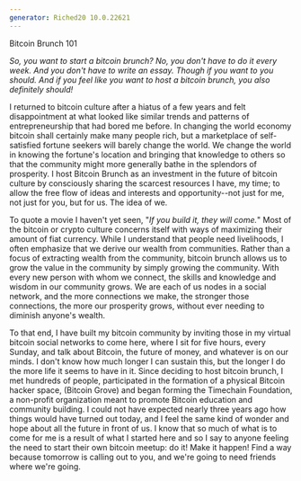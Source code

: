 ```yaml
---
generator: Riched20 10.0.22621
---
```


Bitcoin Brunch 101

*So, you want to start a bitcoin brunch? No, you don\'t have to do it
every week. And you don\'t have to write an essay. Though if you want to
you should. And if you feel like you want to host a bitcoin brunch, you
also definitely should!*

I returned to bitcoin culture after a hiatus of a few years and felt
disappointment at what looked like similar trends and patterns of
entrepreneurship that had bored me before. In changing the world economy
bitcoin shall certainly make many people rich, but a marketplace of
self-satisfied fortune seekers will barely change the world. We change
the world in knowing the fortune\'s location and bringing that knowledge
to others so that the community might more generally bathe in the
splendors of prosperity. I host Bitcoin Brunch as an investment in the
future of bitcoin culture by consciously sharing the scarcest resources
I have, my time; to allow the free flow of ideas and interests and
opportunity\--not just for me, not just for you, but for us. The idea of
we.

To quote a movie I haven\'t yet seen, \"*If you build it, they will
come.*\" Most of the bitcoin or crypto culture concerns itself with ways
of maximizing their amount of fiat currency. While I understand that
people need livelihoods, I often emphasize that we derive our wealth
from communities. Rather than a focus of extracting wealth from the
community, bitcoin brunch allows us to grow the value in the community
by simply growing the community. With every new person with whom we
connect, the skills and knowledge and wisdom in our community grows. We
are each of us nodes in a social network, and the more connections we
make, the stronger those connections, the more our prosperity grows,
without ever needing to diminish anyone\'s wealth.

To that end, I have built my bitcoin community by inviting those in my
virtual bitcoin social networks to come here, where I sit for five
hours, every Sunday, and talk about Bitcoin, the future of money, and
whatever is on our minds. I don\'t know how much longer I can sustain
this, but the longer I do the more life it seems to have in it. Since
deciding to host bitcoin brunch, I met hundreds of people, participated
in the formation of a physical Bitcoin hacker space, (Bitcoin Grove) and
began forming the Timechain Foundation, a non-profit organization meant
to promote Bitcoin education and community building. I could not have
expected nearly three years ago how things would have turned out today,
and I feel the same kind of wonder and hope about all the future in
front of us. I know that so much of what is to come for me is a result
of what I started here and so I say to anyone feeling the need to start
their own bitcoin meetup: do it! Make it happen! Find a way because
tomorrow is calling out to you, and we\'re going to need friends where
we\'re going.
